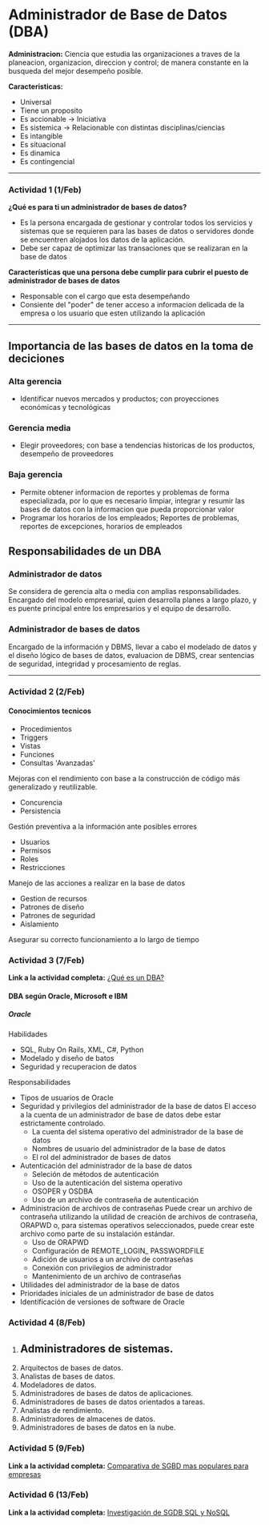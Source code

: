 # Administrador de Base de Datos (DBA)
**Administracion:** Ciencia que estudia las organizaciones a traves de la planeacion, organizacion, direccion y control; de manera constante en la busqueda del mejor desempeño posible.

**Caracteristicas:**
- Universal
- Tiene un proposito
- Es accionable -> Iniciativa 
- Es sistemica -> Relacionable con distintas disciplinas/ciencias
- Es intangible
- Es situacional
- Es dinamica
- Es contingencial

--- 
### Actividad 1 (1/Feb)
**¿Qué es para ti un administrador de bases de datos?**
- Es la persona encargada de gestionar y controlar todos los servicios y sistemas que se requieren para las bases de datos o servidores donde se encuentren alojados los datos de la aplicación.
- Debe ser capaz de optimizar las transaciones que se realizaran en la base de datos

**Características que una persona debe cumplir para cubrir el puesto de administrador de bases de datos**
- Responsable con el cargo que esta desempeñando
- Consiente del "poder" de tener acceso a  informacion delicada de la empresa o los usuario que esten utilizando la aplicación 
---

## Importancia de las bases de datos en la toma de deciciones
### Alta gerencia
- Identificar nuevos mercados y productos; con proyecciones económicas y tecnológicas
### Gerencia media
- Elegir proveedores; con base a tendencias historicas de los productos, desempeño de proveedores
### Baja gerencia
- Permite obtener informacion de reportes y problemas de forma especializada, por lo que es necesario limpiar, integrar y resumir las bases de datos con la informacion que pueda proporcionar valor
- Programar los horarios de los empleados; Reportes de problemas, reportes de excepciones, horarios de empleados


## Responsabilidades de un DBA
### Administrador de datos
Se considera de gerencia alta o media con amplias responsabilidades.
Encargado del modelo empresarial, quien desarrolla planes a largo plazo, y es puente principal  entre los empresarios y el equipo de desarrollo.

### Administrador de bases de datos
Encargado de la información y DBMS, llevar a cabo el modelado de datos y el diseño lógico de bases de datos, evaluacion de DBMS, crear sentencias de seguridad, integridad y procesamiento de reglas.

---

### Actividad 2 (2/Feb)
#### Conocimientos tecnicos
- Procedimientos
- Triggers
- Vistas
- Funciones
- Consultas 'Avanzadas'

Mejoras con el rendimiento con base a la construcción de código más generalizado y reutilizable.

- Concurencia
- Persistencia

Gestión preventiva a la información ante posibles errores

- Usuarios 
- Permisos
- Roles 
- Restricciones

Manejo de las acciones a realizar en la base de datos

- Gestion de recursos
- Patrones de diseño
- Patrones de seguridad
- Aislamiento

Asegurar su correcto funcionamiento a lo largo de tiempo

### Actividad 3 (7/Feb)
**Link a la actividad completa:** [¿Qué es un DBA?](https://docs.google.com/document/d/1k_q4be4R8f_pqAjM1cIpL8B7X6pb2IvKUP29A2mJMfY/edit?usp=sharing)

#### DBA según Oracle, Microsoft e IBM
##### Oracle
Habilidades
- SQL, Ruby On Rails, XML, C#, Python
- Modelado y diseño de batos
- Seguridad y recuperacion de datos

Responsabilidades
- Tipos de usuarios de Oracle
- Seguridad y privilegios del administrador de la base de datos
	El acceso a la cuenta de un administrador de base de datos debe estar estrictamente controlado.
	- La cuenta del sistema operativo del administrador de la base de datos
	- Nombres de usuario del administrador de la base de datos
	- El rol del administrador de bases de datos
- Autenticación del administrador de la base de datos
	- Seleción de métodos de autenticación
	- Uso de la autenticación del sistema operativo
	- OSOPER y OSDBA
	- Uso de un archivo de contraseña de autenticación
- Administración de archivos de contraseñas
	Puede crear un archivo de contraseña utilizando la utilidad de creación de archivos de contraseña, ORAPWD o, para sistemas operativos seleccionados, puede crear este archivo como parte de su instalación estándar.
	- Uso de ORAPWD
	- Configuración de REMOTE_LOGIN_ PASSWORDFILE
	- Adición de usuarios a un archivo de contraseñas
	- Conexión con privilegios de administrador
	- Mantenimiento de un archivo de contraseñas
- Utilidades del administrador de la base de datos
- Prioridades iniciales de un administrador de base de datos
- Identificación de versiones de software de Oracle

### Actividad 4 (8/Feb)
1. Administradores de sistemas.
	-  
2. Arquitectos de bases de datos.
3. Analistas de bases de datos.
4. Modeladores de datos.
5. Administradores de bases de datos de aplicaciones.
6. Administradores de bases de datos orientados a tareas.
7. Analistas de rendimiento.
8. Administradores de almacenes de datos.
9. Administradores de bases de datos en la nube.

### Actividad 5 (9/Feb)
**Link a la actividad completa:** [Comparativa de SGBD mas populares para empresas](https://docs.google.com/spreadsheets/d/1CHAMS-bi2Jq_5ncQTeRDxziWGQpICOAukIrXjahiaMs/edit?usp=sharing)


### Actividad 6 (13/Feb)
**Link a la actividad completa:** [Investigación de SGDB SQL y NoSQL](https://docs.google.com/document/d/1ZPUzfhnUhfGIwcES8_LwqIoTPVshbio1b4Lv_-ILtEY/edit?usp=sharing)